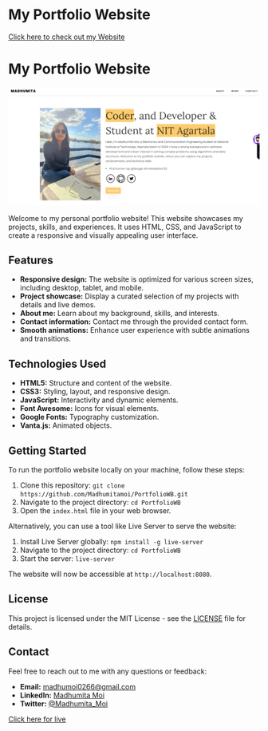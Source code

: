 # My Portfolio Website


[Click here to check out my Website](https://madhumitamoi.github.io/Madhumita-Moi-Portfolio/)

# My Portfolio Website

![Screenshot](madhu.png)

Welcome to my personal portfolio website! This website showcases my projects, skills, and experiences. It uses HTML, CSS, and JavaScript to create a responsive and visually appealing user interface.

## Features

- **Responsive design:** The website is optimized for various screen sizes, including desktop, tablet, and mobile.
- **Project showcase:** Display a curated selection of my projects with details and live demos.
- **About me:** Learn about my background, skills, and interests.
- **Contact information:** Contact me through the provided contact form.
- **Smooth animations:** Enhance user experience with subtle animations and transitions.

## Technologies Used

- **HTML5:** Structure and content of the website.
- **CSS3:** Styling, layout, and responsive design.
- **JavaScript:** Interactivity and dynamic elements.
- **Font Awesome:** Icons for visual elements.
- **Google Fonts:** Typography customization.
- **Vanta.js:** Animated objects.

## Getting Started

To run the portfolio website locally on your machine, follow these steps:

1. Clone this repository: `git clone https://github.com/Madhumitamoi/PortfolioWB.git`
2. Navigate to the project directory: `cd PortfolioWB`
3. Open the `index.html` file in your web browser.

Alternatively, you can use a tool like Live Server to serve the website:

1. Install Live Server globally: `npm install -g live-server`
2. Navigate to the project directory: `cd PortfolioWB`
3. Start the server: `live-server`

The website will now be accessible at `http://localhost:8080`.

## License

This project is licensed under the MIT License - see the [LICENSE](LICENSE) file for details.

## Contact

Feel free to reach out to me with any questions or feedback:

- **Email:** madhumoi0266@gmail.com
- **LinkedIn:** [Madhumita Moi](https://www.linkedin.com/in/madhumita-moi/)
- **Twitter:** [@Madhumita_Moi](https://twitter.com/Madhumita_Moi)


[Click here for live](https://madhumitamoi.netlify.app/)

